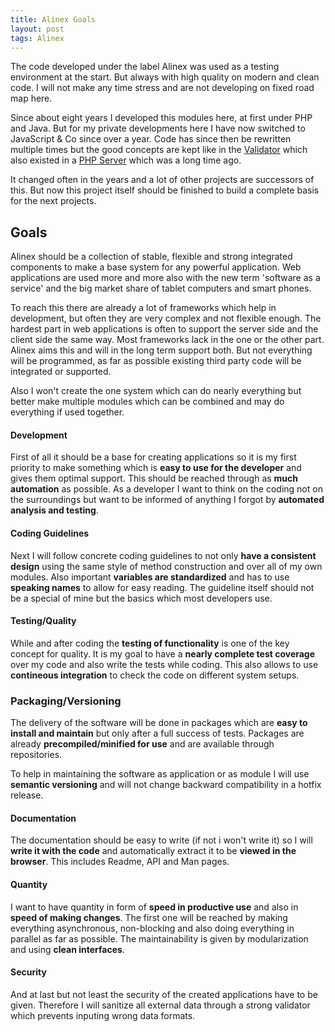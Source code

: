 ```yaml
---
title: Alinex Goals
layout: post
tags: Alinex
---
```


The code developed under the label Alinex was used as a testing environment at
the start. But always with high quality on modern and clean code. I will not
make any time stress and are not developing on fixed road map here.

Since about eight years I developed this modules here, at first under PHP and
Java. But for my private developments here I have now switched to JavaScript & Co
since over a year. Code has since then be rewritten multiple times but the good
concepts are kept like in the [Validator](http://alinex.github.io/node-validator)
which also existed in a [PHP Server](http://alinex.de/server/html/index.html)
which was a long time ago.

It changed often in the years and a lot of other projects are successors of this.
But now this project itself should be finished to build a complete basis for the
next projects.

## Goals

Alinex should be a collection of stable, flexible and strong integrated components
to make a base system for any powerful application. Web applications are used more
and more also with the new term 'software as a service' and the big market share of
tablet computers and smart phones.

To reach this there are already a lot of frameworks which help in development,
but often they are very complex and not flexible enough. The hardest part in web
applications is often to support the server side and the client side the same way.
Most frameworks lack in the one or the other part. Alinex aims this and will
in the long term support both. But not everything will be programmed, as far as
possible existing third party code will be integrated or supported.

Also I won't create the one system which can do nearly everything but better make
multiple modules which can be combined and may do everything if used together.

#### Development

First of all it should be a base for creating applications so it is my first
priority to make something which is __easy to use for the developer__ and gives
them optimal support. This should be reached through as __much automation__ as
possible. As a developer I want to think on the coding not on the surroundings
but want to be informed of anything I forgot by __automated analysis and testing__.

#### Coding Guidelines

Next I will follow concrete coding guidelines to not only __have a consistent
design__ using the same style of method construction and over all of my own
modules. Also important __variables are standardized__ and has to use
__speaking names__ to allow for easy reading. The guideline itself should not be
a special of mine but the basics which most developers use.

#### Testing/Quality

While and after coding the __testing of functionality__ is one of the key concept
for quality. It is my goal to have a __nearly complete test coverage__ over my
code and also write the tests while coding. This also allows to use __contineous
integration__ to check the code on different system setups.

### Packaging/Versioning

The delivery of the software will be done in packages which are __easy to install
and maintain__ but only after a full success of tests. Packages are already
__precompiled/minified for use__ and are available through repositories.

To help in maintaining the software as application or as module I will use
__semantic versioning__ and will not change backward compatibility in a hotfix
release.

#### Documentation

The documentation should be easy to write (if not i won't write it) so I will
__write it with the code__ and automatically extract it to be __viewed in the
browser__. This includes Readme, API and Man pages.

#### Quantity

I want to have quantity in form of __speed in productive use__ and also in
__speed of making changes__. The first one will be reached by making everything
asynchronous, non-blocking and also doing everything in parallel as far as possible.
The maintainability is given by modularization and using __clean interfaces__.

#### Security

And at last but not least the security of the created applications have to be
given. Therefore I will sanitize all external data through a strong validator
which prevents inputing wrong data formats.
